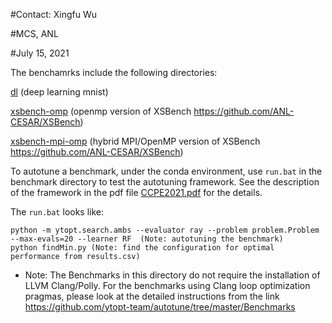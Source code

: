 #Contact: Xingfu Wu

#MCS, ANL

#July 15, 2021

The benchamrks include the following directories:

[dl](https://github.com/jke513/ytopt/tree/master/ytopt/benchmark/dl) (deep learning mnist)

[xsbench-omp](https://github.com/jke513/ytopt/tree/master/ytopt/benchmark/xsbench-omp) (openmp version of XSBench https://github.com/ANL-CESAR/XSBench)

[xsbench-mpi-omp](https://github.com/jke513/ytopt/tree/master/ytopt/benchmark/xsbench-mpi-omp) (hybrid MPI/OpenMP version of XSBench https://github.com/ANL-CESAR/XSBench)

To autotune a benchmark, under the conda environment, use ```run.bat``` in the benchmark directory to test the autotuning framework. See the description of the framework in the pdf file [CCPE2021.pdf](https://github.com/jke513/ytopt/blob/master/ytopt/benchmark/reference/CCPE2021.pdf) for the details.

The ```run.bat``` looks like:
```
python -m ytopt.search.ambs --evaluator ray --problem problem.Problem --max-evals=20 --learner RF  (Note: autotuning the benchmark)
python findMin.py (Note: find the configuration for optimal performance from results.csv)
```
- Note: The Benchmarks in this directory do not require the installation of LLVM Clang/Polly. For the benchmarks using Clang loop optimization pragmas, please look at the detailed instructions from the link https://github.com/ytopt-team/autotune/tree/master/Benchmarks
